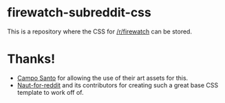 # firewatch-subreddit-css
This is a repository where the CSS for [/r/firewatch](https://reddit.com/r/firewatch) can be stored.

Thanks!
===============
* [Campo Santo](http://www.camposanto.com/) for allowing the use of their art assets for this.
* [Naut-for-reddit](https://github.com/Axel--/Naut-for-reddit) and its contributors for creating such a great base CSS template to work off of.
